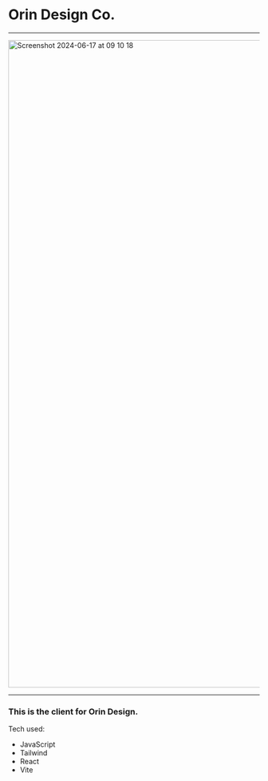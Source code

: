 # Orin Design Co.

---

<img width="1296" alt="Screenshot 2024-06-17 at 09 10 18" src="https://github.com/davidwrossiter/orin/assets/123392630/1d906254-d360-4da2-b879-7ff74dde4cd0">

---

### This is the client for Orin Design.

Tech used:

- JavaScript
- Tailwind
- React
- Vite
  
